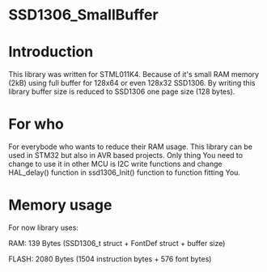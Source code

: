 # SSD1306_SmallBuffer



# Introduction
This library was written for STML011K4. Because of it's small RAM memory (2kB) using full buffer for 128x64 or even 128x32 SSD1306. By writing this library buffer size is reduced to SSD1306 one page size (128 bytes).

# For who
For everybode who wants to reduce their RAM usage. This library can be used in STM32 but also in AVR based projects. Only thing You need to change to use it in other MCU is I2C write functions and change HAL_delay() function in ssd1306_Init() function to function fitting You.

# Memory usage
For now library uses:

RAM: 139 Bytes (SSD1306_t struct + FontDef struct + buffer size)

FLASH: 2080 Bytes (1504 instruction bytes + 576 font bytes)
